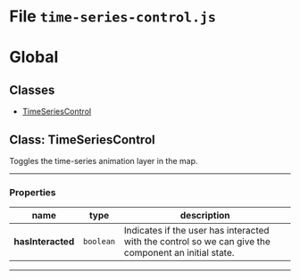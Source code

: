 # File `time-series-control.js`


Global
========


## Classes
* [TimeSeriesControl](#class-TimeSeriesControl)

## Class: TimeSeriesControl

Toggles the time-series animation layer in the map.

***

### Properties

| name | type | description |
|------|------|-------------|
| **hasInteracted** | `boolean` | Indicates if the user has interacted with the control so we can give the component an initial state. |

***



